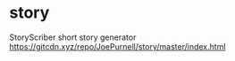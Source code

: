 # story
StoryScriber short story generator
https://gitcdn.xyz/repo/JoePurnell/story/master/index.html
